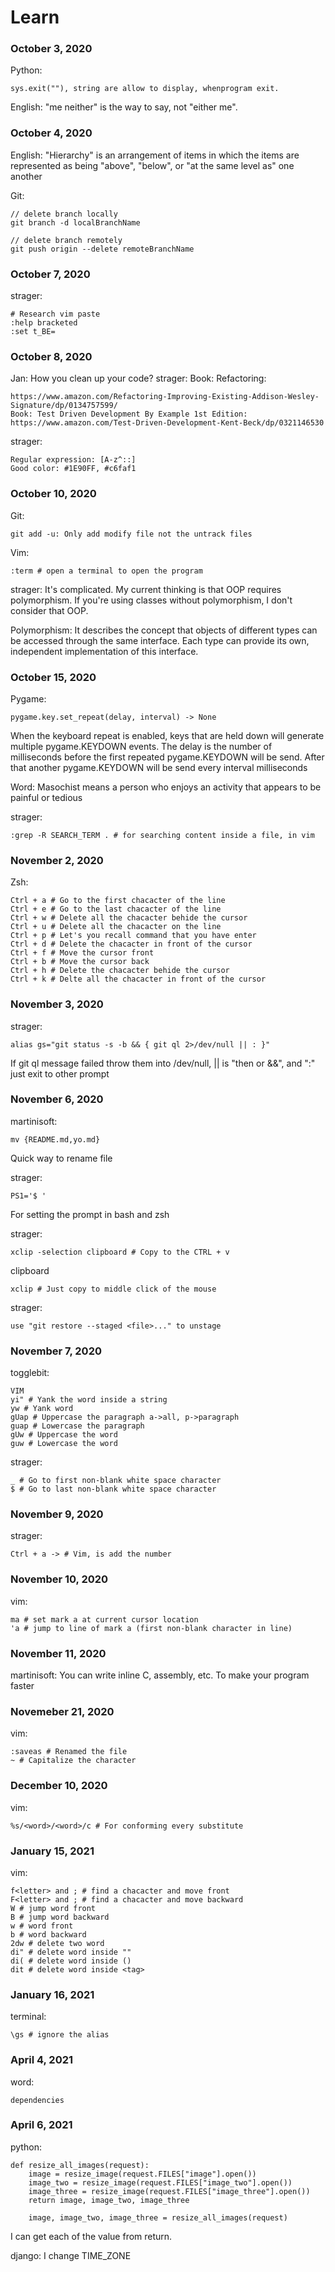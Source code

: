 # Learn

### October 3, 2020

Python: 

    sys.exit(""), string are allow to display, whenprogram exit.

English: "me neither" is the way to say, not "either me".

### October 4, 2020

English: "Hierarchy" is an arrangement of items in which the
items are represented as being "above", "below", or 
"at the same level as" one another

Git:

    // delete branch locally
    git branch -d localBranchName

    // delete branch remotely
    git push origin --delete remoteBranchName

### October 7, 2020

strager:

    # Research vim paste
    :help bracketed
    :set t_BE=

### October 8, 2020

Jan: How you clean up your code?
strager: Book: Refactoring:

    https://www.amazon.com/Refactoring-Improving-Existing-Addison-Wesley-Signature/dp/0134757599/
    Book: Test Driven Development By Example 1st Edition:
    https://www.amazon.com/Test-Driven-Development-Kent-Beck/dp/0321146530

strager:

    Regular expression: [A-z^::]
    Good color: #1E90FF, #c6faf1

### October 10, 2020

Git:

    git add -u: Only add modify file not the untrack files

Vim:

    :term # open a terminal to open the program

strager: It's complicated. My current thinking is that OOP
requires polymorphism. If you're using classes without
polymorphism, I don't consider that OOP.

Polymorphism: It describes the concept that objects of different types
can be accessed through the same interface. Each type can
provide its own, independent implementation of this interface.

### October 15, 2020

Pygame:

    pygame.key.set_repeat(delay, interval) -> None

When the keyboard repeat is enabled, keys that are held down
will generate multiple pygame.KEYDOWN events. The delay is
the number of milliseconds before the first repeated
pygame.KEYDOWN will be send. After that another
pygame.KEYDOWN will be send every interval milliseconds

Word: Masochist means a person who enjoys an activity that
appears to be painful or tedious

strager:

    :grep -R SEARCH_TERM . # for searching content inside a file, in vim

### November 2, 2020

Zsh:

    Ctrl + a # Go to the first chacacter of the line
    Ctrl + e # Go to the last chacacter of the line
    Ctrl + w # Delete all the chacacter behide the cursor
    Ctrl + u # Delete all the chacacter on the line
    Ctrl + p # Let's you recall command that you have enter
    Ctrl + d # Delete the chacacter in front of the cursor
    Ctrl + f # Move the cursor front
    Ctrl + b # Move the cursor back
    Ctrl + h # Delete the chacacter behide the cursor
    Ctrl + k # Delte all the chacacter in front of the cursor

### November 3, 2020

strager:

    alias gs="git status -s -b && { git ql 2>/dev/null || : }"

If git ql message failed throw them into /dev/null, || is "then or &&", and ":"
just exit to other prompt

### November 6, 2020

martinisoft:

    mv {README.md,yo.md}

Quick way to rename file

strager:

    PS1='$ '

For setting the prompt in bash and zsh

strager:

    xclip -selection clipboard # Copy to the CTRL + v
clipboard

    xclip # Just copy to middle click of the mouse

strager:

    use "git restore --staged <file>..." to unstage

### November 7, 2020

togglebit:

    VIM
    yi" # Yank the word inside a string
    yw # Yank word
    gUap # Uppercase the paragraph a->all, p->paragraph
    guap # Lowercase the paragraph
    gUw # Uppercase the word
    guw # Lowercase the word

strager:

    _ # Go to first non-blank white space character
    $ # Go to last non-blank white space character

### November 9, 2020
strager:

    Ctrl + a -> # Vim, is add the number

### November 10, 2020
vim:

    ma # set mark a at current cursor location
    'a # jump to line of mark a (first non-blank character in line)

### November 11, 2020
martinisoft: You can write inline C, assembly, etc. To make your program faster

### Novemeber 21, 2020
vim:

    :saveas # Renamed the file
    ~ # Capitalize the character

### December 10, 2020
vim:

    %s/<word>/<word>/c # For conforming every substitute

### January 15, 2021
vim:

    f<letter> and ; # find a chacacter and move front
    F<letter> and ; # find a chacacter and move backward
    W # jump word front
    B # jump word backward
    w # word front
    b # word backward
    2dw # delete two word
    di" # delete word inside ""
    di( # delete word inside ()
    dit # delete word inside <tag>

### January 16, 2021
terminal:

    \gs # ignore the alias

### April 4, 2021
word:

    dependencies

### April 6, 2021
python:

    def resize_all_images(request):
        image = resize_image(request.FILES["image"].open())
        image_two = resize_image(request.FILES["image_two"].open())
        image_three = resize_image(request.FILES["image_three"].open())
        return image, image_two, image_three

        image, image_two, image_three = resize_all_images(request)

I can get each of the value from return.

django: I change TIME_ZONE
